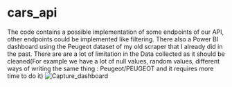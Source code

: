 # cars_api

The code contains a possible implementation of some endpoints of our API, other endpoints could be implemented like filtering.
There also a Power BI dashboard using the Peugeot dataset of my old scraper that I already did in the past. There are are a lot of limitation in the Data collected as it should be cleaned(For example we have a lot of null values, random values, different ways of writing the same thing : Peugeot/PEUGEOT and it requires more time to do it)
![Capture_dashboard](https://github.com/alaaeddines/cars_api/assets/76821291/483ef23f-c3f1-4c56-a084-643705e28242)
